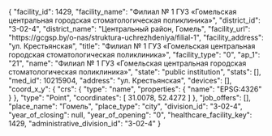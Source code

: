 {
    "facility_id": 1429,
    "facility_name": "Филиал № 1 ГУЗ «Гомельская центральная городская стоматологическая поликлиника»",
    "district_id": "3-02-4",
    "district_name": "Центральный район, Гомель",
    "facility_url": "https:\/\/gcgsp.by\/o-nas\/struktura-uchrezhdeniya\/filial-1",
    "facility_address": "ул. Крестьянская",
    "title": "Филиал № 1 ГУЗ «Гомельская центральная городская стоматологическая поликлиника»",
    "facility_type": "0",
    "ap_1": "21",
    "name": "Филиал № 1 ГУЗ «Гомельская центральная городская стоматологическая поликлиника»",
    "state": "public institution",
    "stats": [],
    "med_id": 10215904,
    "address": "ул. Крестьянская",
    "devices": [],
    "coord_x_y": {
        "crs": {
            "type": "name",
            "properties": {
                "name": "EPSG:4326"
            }
        },
        "type": "Point",
        "coordinates": [
            31.0078,
            52.4272
        ]
    },
    "job_offers": [],
    "place_name": "Гомель",
    "place_type": "city",
    "division_id": "3-02-4",
    "year_of_closing": null,
    "year_of_opening": "0",
    "healthcare_facility_key": 1429,
    "administrative_division_id": "3-02-4"
}
